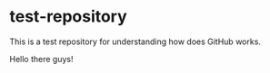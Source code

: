 # test-repository

This is a test repository for understanding how does GitHub works.

Hello there guys!
